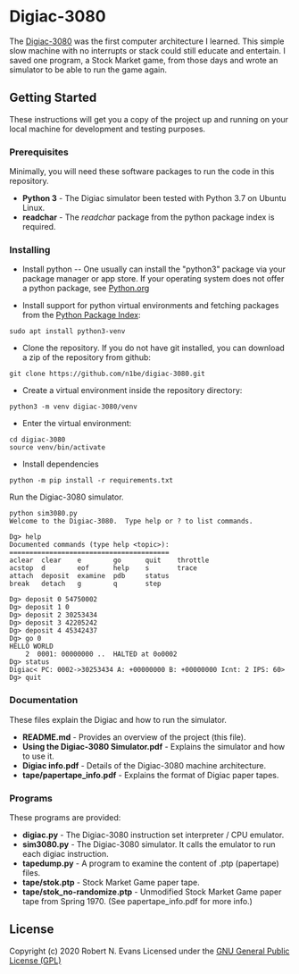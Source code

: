 # Digiac-3080

The [Digiac-3080](https://digiac3080.wordpress.com/ "Extinct Computer Tribute Blog") was the first computer architecture I learned.  This simple slow machine with no interrupts or stack could still educate and entertain.  I saved one program, a Stock Market game, from those days and wrote an simulator to be able to run the game again.

## Getting Started

These instructions will get you a copy of the project up and running on your local machine for development and testing purposes.

### Prerequisites

Minimally, you will need these software packages to run the code in this repository.
- **Python 3** - The Digiac simulator been tested with Python 3.7 on Ubuntu Linux.
- **readchar** - The _readchar_ package from the python package index is required.

### Installing

- Install python -- One usually can install the "python3" package via your package manager or app store.  If your operating system does not offer a python package, see [Python.org](https://www.python.org/)

- Install support for python virtual environments and fetching packages from the [Python Package Index](https://pypi.org/):
```
sudo apt install python3-venv
```

- Clone the repository.  If you do not have git installed, you can download a zip of the repository from github:
```
git clone https://github.com/n1be/digiac-3080.git
```

- Create a virtual environment inside the repository directory:
```
python3 -m venv digiac-3080/venv
```

- Enter the virtual environment:
```
cd digiac-3080
source venv/bin/activate
```

- Install dependencies
```
python -m pip install -r requirements.txt
```

Run the Digiac-3080 simulator.
```
python sim3080.py 
Welcome to the Digiac-3080.  Type help or ? to list commands.

Dg> help
Documented commands (type help <topic>):
========================================
aclear  clear    e        go      quit    throttle
acstop  d        eof      help    s       trace
attach  deposit  examine  pdb     status
break   detach   g        q       step

Dg> deposit 0 54750002
Dg> deposit 1 0
Dg> deposit 2 30253434
Dg> deposit 3 42205242
Dg> deposit 4 45342437
Dg> go 0
HELLO WORLD
    2  0001: 00000000 ..  HALTED at 0o0002
Dg> status
Digiac< PC: 0002->30253434 A: +00000000 B: +00000000 Icnt: 2 IPS: 60>
Dg> quit
```

### Documentation
These files explain the Digiac and how to run the simulator.
- **README.md** - Provides an overview of the project (this file).
- **Using the Digiac-3080 Simulator.pdf** - Explains the simulator and how to use it.
- **Digiac info.pdf** - Details of the Digiac-3080 machine architecture.
- **tape/papertape_info.pdf** - Explains the format of Digiac paper tapes.

### Programs
These programs are provided:
- **digiac.py** - The Digiac-3080 instruction set interpreter / CPU emulator.
- **sim3080.py** - The Digiac-3080 simulator.  It calls the emulator to run each digiac instruction.
- **tapedump.py** - A program to examine the content of .ptp (papertape) files.
- **tape/stok.ptp** - Stock Market Game paper tape.
- **tape/stok_no-randomize.ptp** - Unmodified Stock Market Game paper tape from Spring 1970.  (See papertape_info.pdf for more info.)

## License
Copyright (c) 2020 Robert N. Evans
Licensed under the [GNU General Public License (GPL)](https://opensource.org/licenses/GPL-3.0)


